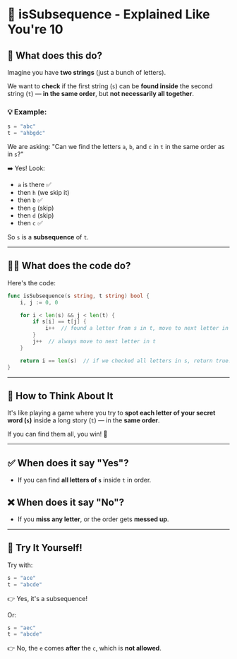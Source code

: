 # 📘 isSubsequence - Explained Like You're 10

## 🧠 What does this do?

Imagine you have **two strings** (just a bunch of letters).

We want to **check** if the first string (`s`) can be **found inside** the second string (`t`) — **in the same order**, but **not necessarily all together**.

### 💡 Example:

```go
s = "abc"
t = "ahbgdc"
```

We are asking: "Can we find the letters `a`, `b`, and `c` in `t` in the same order as in `s`?"

➡️ Yes! Look:

* `a` is there ✅
* then `h` (we skip it)
* then `b` ✅
* then `g` (skip)
* then `d` (skip)
* then `c` ✅

So `s` is a **subsequence** of `t`.

---

## 👨‍💻 What does the code do?

Here's the code:

```go
func isSubsequence(s string, t string) bool {
    i, j := 0, 0

    for i < len(s) && j < len(t) {
        if s[i] == t[j] {
            i++  // found a letter from s in t, move to next letter in s
        }
        j++  // always move to next letter in t
    }

    return i == len(s)  // if we checked all letters in s, return true!
}
```

---

## 🧒 How to Think About It

It's like playing a game where you try to **spot each letter of your secret word (`s`)** inside a long story (`t`) — in the **same order**.

If you can find them all, you win! 🎉

---

## ✅ When does it say "Yes"?

* If you can find **all letters of `s`** inside `t` in order.

## ❌ When does it say "No"?

* If you **miss any letter**, or the order gets **messed up**.

---

## 🧪 Try It Yourself!

Try with:

```go
s = "ace"
t = "abcde"
```

👉 Yes, it's a subsequence!

Or:

```go
s = "aec"
t = "abcde"
```

👉 No, the `e` comes **after** the `c`, which is **not allowed**.

